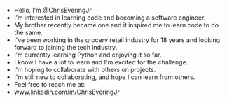 - Hello, I’m @ChrisEveringJr
- I’m interested in learning code and becoming a software engineer. 
- My brother recently became one and it inspired me to learn code to do the same.
- I've been working in the grocery retail industry for 18 years and looking forward to joining the tech industry.
- I’m currently learning Python and enjoying it so far.
- I know I have a lot to learn and I'm excited for the challenge.
- I’m hoping to collaborate with others on projects.
- I'm still new to collaborating, and hope I can learn from others.
- Feel free to reach me at:
-   www.linkedin.com/in/ChrisEveringJr

<!---
ChrisEveringJr/ChrisEveringJr is a ✨ special ✨ repository because its `README.md` (this file) appears on your GitHub profile.
You can click the Preview link to take a look at your changes.
--->
